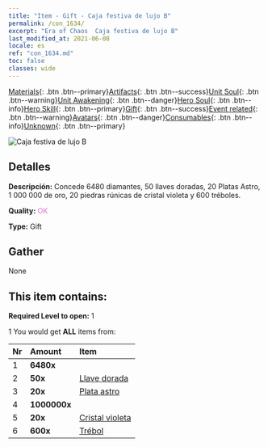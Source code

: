 ```yaml
---
title: "Item - Gift - Caja festiva de lujo B"
permalink: /con_1634/
excerpt: "Era of Chaos  Caja festiva de lujo B"
last_modified_at: 2021-06-08
locale: es
ref: "con_1634.md"
toc: false
classes: wide
---
```

 [Materials](/ItemsES/){: .btn .btn--primary}[Artifacts](/ItemsES/Artifacts/){: .btn .btn--success}[Unit Soul](/ItemsES/UnitSoul/){: .btn .btn--warning}[Unit Awakening](/ItemsES/UnitAwakening/){: .btn .btn--danger}[Hero Soul](/ItemsES/HeroSoul/){: .btn .btn--info}[Hero Skill](/ItemsES/HeroSkill/){: .btn .btn--primary}[Gift](/ItemsES/Gift/){: .btn .btn--success}[Event related](/ItemsES/Events/){: .btn .btn--warning}[Avatars](/ItemsES/Avatars/){: .btn .btn--danger}[Consumables](/ItemsES/Consumables/){: .btn .btn--info}[Unknown](/ItemsES/Unknown/){: .btn .btn--primary}

 ![Caja festiva de lujo B](/images/t/i_907249.png)

## Detalles
 **Descripción:** Concede 6480 diamantes, 50 llaves doradas, 20 Platas Astro, 1 000 000 de oro, 20 piedras rúnicas de cristal violeta y 600 tréboles.

 **Quality:** <span style="color: #DA70D6">OK</span>

 **Type:** Gift

## Gather

  None

## This item contains:

 **Required Level to open:** 1

 1 You would get **ALL** items  from:

  | Nr | Amount |     Item    |
  |:---|:-------|:------------|
  | 1 |  **6480x** | <i class="fas fa-gem"/> |  | 
  | 2 |  **50x** | [Llave dorada](/ItemsES/con_783/) |  | 
  | 3 |  **20x** | [Plata astro](/ItemsES/con_969/) |  | 
  | 4 |  **1000000x** | <i class="fas fa-coins"/> |  | 
  | 5 |  **20x** | [Cristal violeta](/ItemsES/con_720/) |  | 
  | 6 |  **600x** | [Trébol](/ItemsES/con_537/) |  | 
